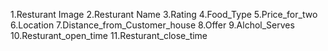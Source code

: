 <!--  -->
1.Resturant Image
2.Resturant Name
3.Rating
4.Food_Type
5.Price_for_two
6.Location
7.Distance_from_Customer_house
8.Offer
9.Alchol_Serves
10.Resturant_open_time
11.Resturant_close_time